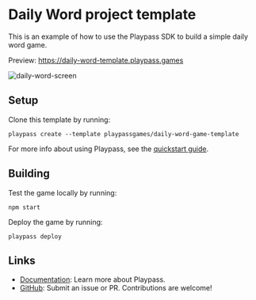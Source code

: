 # Daily Word project template

This is an example of how to use the Playpass SDK to build a simple daily word game.

Preview: https://daily-word-template.playpass.games

![daily-word-screen](https://user-images.githubusercontent.com/82400122/168182584-2a432e55-ca7c-434a-9b29-4ee0f34a52e1.png)

## Setup

Clone this template by running:

```shell
playpass create --template playpassgames/daily-word-game-template
```

For more info about using Playpass, see the [quickstart guide](https://docs.playpass.games/).

## Building

Test the game locally by running:

```shell
npm start
```

Deploy the game by running:

```shell
playpass deploy
```

## Links

- [Documentation](https://wasm4.org/docs): Learn more about Playpass.
- [GitHub](https://github.com/playpassgames/playpass): Submit an issue or PR. Contributions are welcome!

